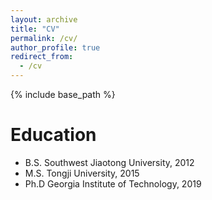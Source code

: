 ```yaml
---
layout: archive
title: "CV"
permalink: /cv/
author_profile: true
redirect_from:
  - /cv
---
```


{% include base_path %}

Education
======
* B.S. Southwest Jiaotong University, 2012
* M.S. Tongji University, 2015
* Ph.D Georgia Institute of Technology, 2019


